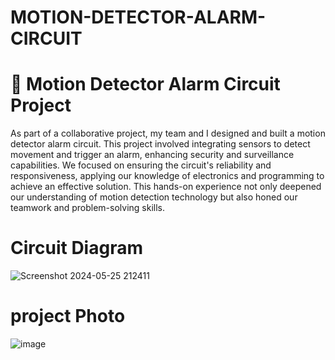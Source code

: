 # MOTION-DETECTOR-ALARM-CIRCUIT

# 🔧 Motion Detector Alarm Circuit Project

As part of a collaborative project, my team and I designed and built a motion detector alarm circuit. This project involved integrating sensors to detect movement and trigger an alarm, enhancing security and surveillance capabilities. We focused on ensuring the circuit's reliability and responsiveness, applying our knowledge of electronics and programming to achieve an effective solution. This hands-on experience not only deepened our understanding of motion detection technology but also honed our teamwork and problem-solving skills.

# Circuit Diagram
![Screenshot 2024-05-25 212411](https://github.com/RAAFSAAN0/MOTION-DETECTOR-ALARM-CIRCUIT/assets/164877790/e671a5a5-9f97-4d12-b237-48a6cec923b4)

# project Photo
![image](https://github.com/RAAFSAAN0/MOTION-DETECTOR-ALARM-CIRCUIT/assets/164877790/121a3f1f-9dde-4c88-abff-254dbe2ab079)


